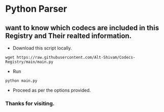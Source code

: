 # Python Parser
## want to know which codecs are included in this Registry and Their realted information.

* Download this script locally.
```
wget https://raw.githubusercontent.com/Alt-Shivam/Codecs-Registry/main/main.py
```

* Run
```
python main.py
```

* Proceed as per the options provided.

### Thanks for visiting.

